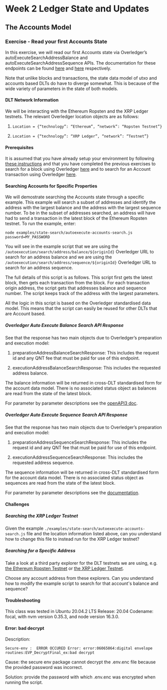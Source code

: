 # Week 2 Ledger State and Updates

## The Accounts Model

### Exercise - Read your first Accounts State

In this exercise, we will read our first Accounts state via Overledger’s autoExecuteSearchAddressBalance and autoExecuteSearchAddressSequence APIs. The documentation for these endpoints can be found [here](https://docs.overledger.io/#operation/autoExecuteSearchAddressBalanceRequest) and [here](https://docs.overledger.io/#operation/prepareAddressSequenceSearchRequest_1) respectively. 

Note that unlike blocks and transactions, the state data model of utxo and accounts based DLTs do have to diverge somewhat. This is because of the wide variety of parameters in the state of both models.

#### DLT Network Information

We will be interacting with the Ethereum Ropsten and the XRP Ledger testnets. The relevant Overledger location objects are as follows:

1. `Location = {“technology”: “Ethereum”, “network”: “Ropsten Testnet”}`
   
2. `Location = {“technology”: “XRP Ledger”, “network”: “Testnet”}`

#### Prerequisites

It is assumed that you have already setup your environment by following [these instructions](./Exercise1.md) and that you have completed the previous exercises to search for a block using Overledger [here](./Exercise2.md) and to search for an Account transaction using Overledger [here](./Exercise5.md).

#### Searching Accounts for Specific Properties

We will demostrate searching the Accounts state through a specific example. This example will search a subset of addresses and identify the address with the largest balance and the address with the largest sequence number. To be in the subset of addresses searched, an address will have had to send a transaction in the latest block of the Ethereum Ropsten testnet. To run the example, enter:

```
node examples/state-search/autoexecute-accounts-search.js password=MY_PASSWORD
```

You will see in the example script that we are using the `/autoexecution/search/address/balance/${originId}` Overledger URL to search for an address balance and we are using the `/autoexecution/search/address/sequence/${originId}` Overledger URL to search for an address sequence.

The full details of this script is as follows. This script first gets the latest block, then gets each transaction from the block. For each transaction origin address, the script gets that addresses balance and sequence number. The script keeps track of the address with the largest parameters.

All the logic in this script is based on the Overledger standardised data model. This means that the script can easily be reused for other DLTs that are Account based.

##### Overledger Auto Execute Balance Search API Response

See that the response has two main objects due to Overledger’s preparation and execution model:

1. preparationAddressBalanceSearchResponse: This includes the request id and any QNT fee that must be paid for use of this endpoint.
   
2. executionAddressBalanceSearchResponse: This includes the requested address balance. 

The balance information will be returned in cross-DLT standardised form for the account data model. There is no associated status object as balances are read from the state of the latest block.

For parameter by parameter descriptions see the [openAPI3 doc](https://docs.overledger.io/#operation/autoExecuteSearchAddressBalanceRequest).

##### Overledger Auto Execute Sequence Search API Response

See that the response has two main objects due to Overledger’s preparation and execution model:

1. preparationAddressSequenceSearchResponse: This includes the request id and any QNT fee that must be paid for use of this endpoint.
   
2. executionAddressSequenceSearchResponse: This includes the requested address sequence. 

The sequence information will be returned in cross-DLT standardised form for the account data model. There is no associated status object as sequences are read from the state of the latest block.

For parameter by parameter descriptions see the [documentation](https://docs.overledger.io/#operation/prepareAddressSequenceSearchRequest_1).

#### Challenges

##### Searching the XRP Ledger Testnet

Given the example `./examples/state-search/autoexecute-accounts-search.js` file and the location information listed above, can you understand how to change this file to instead run for the XRP Ledger testnet?

##### Searching for a Specific Address

Take a look at a third party explorer for the DLT testnets we are using, e.g. [the Ethereum Ropsten Testnet](https://ropsten.etherscan.io/) or [the XRP Ledger Testnet](https://blockexplorer.one/xrp/testnet).

Choose any account address from these explorers. Can you understand how to modify the example script to search for that account's balance and sequence?

#### Troubleshooting
This class was tested in Ubuntu 20.04.2 LTS Release: 20.04 Codename: focal, with nvm version 0.35.3, and node version 16.3.0. 

#### Error: bad decrypt 

Description:

```
Secure-env :  ERROR OCCURED Error: error:06065064:digital envelope routines:EVP_DecryptFinal_ex:bad decrypt
```

Cause: the secure env package cannot decrypt the .env.enc file because the provided password was incorrect.

Solution: provide the password with which .env.enc was encrypted when running the script.

